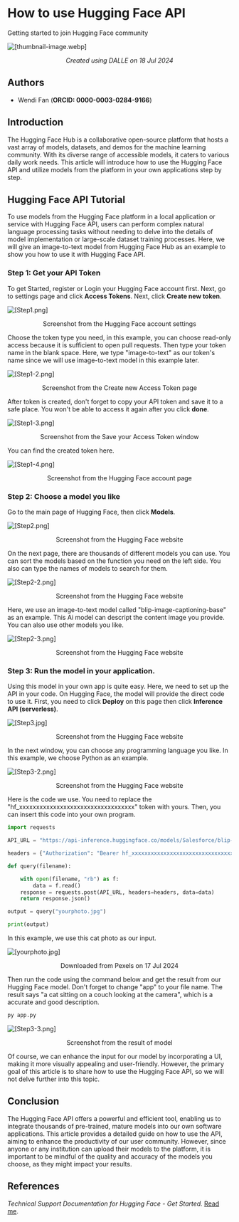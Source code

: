 # How to use Hugging Face API

Getting started to join Hugging Face community

![[thumbnail-image.webp]](../img/images-wendi/thumbnail-image.webp)
<div align="center"><i>Created using DALLE on 18 Jul 2024</i></div>

## Authors

- Wendi Fan (**ORCID: 0000-0003-0284-9166**)

## Introduction

The Hugging Face Hub is a collaborative open-source platform that hosts a vast array of models, datasets, and demos for the machine learning community. With its diverse range of accessible models, it caters to various daily work needs. This article will introduce how to use the Hugging Face API and utilize models from the platform in your own applications step by step.

## Hugging Face API Tutorial

To use models from the Hugging Face platform in a local application or service with Hugging Face API, users can perform complex natural language processing tasks without needing to delve into the details of model implementation or large-scale dataset training processes. Here, we will give an image-to-text model from Hugging Face Hub as an example to show you how to use it with Hugging Face API.

### Step 1: Get your API Token

To get Started, register or Login your Hugging Face account first. Next, go to settings page and click **Access Tokens**. Next, click **Create new token**.

![[Step1.png]](../img/images-wendi/Step1.png)
<div style="text-align: center;">Screenshot from the Hugging Face account settings</div>

Choose the token type you need, in this example, you can choose read-only access because it is sufficient to open pull requests. Then type your token name in the blank space. Here, we type "image-to-text" as our token's name since we will use image-to-text model in this example later.

![[Step1-2.png]](../img/images-wendi/Step1-2.png)
<div style="text-align: center;">Screenshot from the Create new Access Token page</div>

After token is created, don't forget to copy your API token and save it to a safe place. You won't be able to access it again after you click **done**.

![[Step1-3.png]](../img/images-wendi/Step1-3.png)
<div style="text-align: center;">Screenshot from the Save your Access Token window</div>

You can find the created token here.

![[Step1-4.png]](../img/images-wendi/Step1-4.png)
<div style="text-align: center;">Screenshot from the Hugging Face account page</div>

### Step 2: Choose a model you like

Go to the main page of Hugging Face, then click **Models**.

![[Step2.png]](../img/images-wendi/Step2.png)
<div style="text-align: center;">Screenshot from the Hugging Face website</div>

On the next page, there are thousands of different models you can use. You can sort the models based on the function you need on the left side. You also can type the names of models to search for them.

![[Step2-2.png]](../img/images-wendi/Step2-2.png)
<div style="text-align: center;">Screenshot from the Hugging Face website</div>

Here, we use an image-to-text model called "blip-image-captioning-base" as an example. This Ai model can descript the content image you provide. You can also use other models you like.

![[Step2-3.png]](../img/images-wendi/Step2-3.png)
<div style="text-align: center;">Screenshot from the Hugging Face website</div>

### Step 3: Run the model in your application.

Using this model in your own app is quite easy. Here, we need to set up the API in your code. On Hugging Face, the model will provide the direct code to use it. First, you need to click **Deploy** on this page then click **Inference API (serverless)**.

![[Step3.jpg]](../img/images-wendi/Step3.jpg)
<div style="text-align: center;">Screenshot from the Hugging Face website</div>

In the next window, you can choose any programming language you like. In this example, we choose Python as an example.

![[Step3-2.png]](../img/images-wendi/Step3-2.png)
<div style="text-align: center;">Screenshot from the Hugging Face website</div>

Here is the code we use. You need to replace the "hf_xxxxxxxxxxxxxxxxxxxxxxxxxxxxxxxxxx" token with yours. Then, you can insert this code into your own program.

```python 
import requests

API_URL = "https://api-inference.huggingface.co/models/Salesforce/blip-image-captioning-base"

headers = {"Authorization": "Bearer hf_xxxxxxxxxxxxxxxxxxxxxxxxxxxxxxxxxx"}

def query(filename):

    with open(filename, "rb") as f:
        data = f.read()
    response = requests.post(API_URL, headers=headers, data=data)
    return response.json()

output = query("yourphoto.jpg")

print(output)
```

In this example, we use this cat photo as our input.

![[yourphoto.jpg]](../img/images-wendi/yourphoto.jpg)
<div style="text-align: center;">Downloaded from Pexels on 17 Jul 2024</div>

Then run the code using the command below and get the result from our Hugging Face model. Don't forget to change "app" to your file name. The result says "a cat sitting on a couch looking at the camera", which is a accurate and good description.

```python 
py app.py
```

![[Step3-3.png]](../img/images-wendi/Step3-3.png)
<div style="text-align: center;">Screenshot from the result of model</div>

Of course, we can enhance the input for our model by incorporating a UI, making it more visually appealing and user-friendly. However, the primary goal of this article is to share how to use the Hugging Face API, so we will not delve further into this topic.

## Conclusion

The Hugging Face API offers a powerful and efficient tool, enabling us to integrate thousands of pre-trained, mature models into our own software applications. This article provides a detailed guide on how to use the API, aiming to enhance the productivity of our user community. However, since anyone or any institution can upload their models to the platform, it is important to be mindful of the quality and accuracy of the models you choose, as they might impact your results.

## References

*Technical Support Documentation for Hugging Face - Get Started.* [Read me](https://huggingface.co/docs/api-inference/en/quicktour#overview).